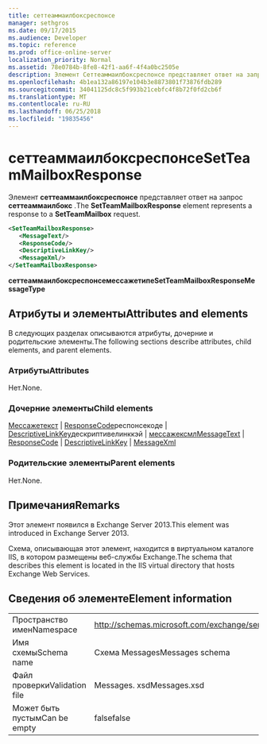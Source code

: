 ```yaml
---
title: сеттеаммаилбоксреспонсе
manager: sethgros
ms.date: 09/17/2015
ms.audience: Developer
ms.topic: reference
ms.prod: office-online-server
localization_priority: Normal
ms.assetid: 78e0784b-8fe8-42f1-aa6f-4f4a0bc2505e
description: Элемент Сеттеаммаилбоксреспонсе представляет ответ на запрос Сеттеаммаилбокс.
ms.openlocfilehash: 4b1ea132a86197e104b3e8873801f73876fdb289
ms.sourcegitcommit: 34041125dc8c5f993b21cebfc4f8b72f0fd2cb6f
ms.translationtype: MT
ms.contentlocale: ru-RU
ms.lasthandoff: 06/25/2018
ms.locfileid: "19835456"
---
```

# <a name="setteammailboxresponse"></a><span data-ttu-id="4ebfc-103">сеттеаммаилбоксреспонсе</span><span class="sxs-lookup"><span data-stu-id="4ebfc-103">SetTeamMailboxResponse</span></span>

<span data-ttu-id="4ebfc-104">Элемент **сеттеаммаилбоксреспонсе** представляет ответ на запрос **сеттеаммаилбокс** .</span><span class="sxs-lookup"><span data-stu-id="4ebfc-104">The **SetTeamMailboxResponse** element represents a response to a **SetTeamMailbox** request.</span></span> 
  
```XML
<SetTeamMailboxResponse>
   <MessageText/>
   <ResponseCode/>
   <DescriptiveLinkKey/>
   <MessageXml/>
</SetTeamMailboxResponse>
```

 <span data-ttu-id="4ebfc-105">**сеттеаммаилбоксреспонсемессажетипе**</span><span class="sxs-lookup"><span data-stu-id="4ebfc-105">**SetTeamMailboxResponseMessageType**</span></span>
## <a name="attributes-and-elements"></a><span data-ttu-id="4ebfc-106">Атрибуты и элементы</span><span class="sxs-lookup"><span data-stu-id="4ebfc-106">Attributes and elements</span></span>

<span data-ttu-id="4ebfc-107">В следующих разделах описываются атрибуты, дочерние и родительские элементы.</span><span class="sxs-lookup"><span data-stu-id="4ebfc-107">The following sections describe attributes, child elements, and parent elements.</span></span>
  
### <a name="attributes"></a><span data-ttu-id="4ebfc-108">Атрибуты</span><span class="sxs-lookup"><span data-stu-id="4ebfc-108">Attributes</span></span>

<span data-ttu-id="4ebfc-109">Нет.</span><span class="sxs-lookup"><span data-stu-id="4ebfc-109">None.</span></span>
  
### <a name="child-elements"></a><span data-ttu-id="4ebfc-110">Дочерние элементы</span><span class="sxs-lookup"><span data-stu-id="4ebfc-110">Child elements</span></span>

<span data-ttu-id="4ebfc-111">[Мессажетекст](messagetext.md) | [ResponseCode](responsecode.md)респонсекоде | [DescriptiveLinkKey](descriptivelinkkey.md)дескриптивелинккэй | [мессажексмл](messagexml.md)</span><span class="sxs-lookup"><span data-stu-id="4ebfc-111">[MessageText](messagetext.md) | [ResponseCode](responsecode.md) | [DescriptiveLinkKey](descriptivelinkkey.md) | [MessageXml](messagexml.md)</span></span>
  
### <a name="parent-elements"></a><span data-ttu-id="4ebfc-112">Родительские элементы</span><span class="sxs-lookup"><span data-stu-id="4ebfc-112">Parent elements</span></span>

<span data-ttu-id="4ebfc-113">Нет.</span><span class="sxs-lookup"><span data-stu-id="4ebfc-113">None.</span></span>
  
## <a name="remarks"></a><span data-ttu-id="4ebfc-114">Примечания</span><span class="sxs-lookup"><span data-stu-id="4ebfc-114">Remarks</span></span>

<span data-ttu-id="4ebfc-115">Этот элемент появился в Exchange Server 2013.</span><span class="sxs-lookup"><span data-stu-id="4ebfc-115">This element was introduced in Exchange Server 2013.</span></span>
  
<span data-ttu-id="4ebfc-116">Схема, описывающая этот элемент, находится в виртуальном каталоге IIS, в котором размещены веб-службы Exchange.</span><span class="sxs-lookup"><span data-stu-id="4ebfc-116">The schema that describes this element is located in the IIS virtual directory that hosts Exchange Web Services.</span></span>
  
## <a name="element-information"></a><span data-ttu-id="4ebfc-117">Сведения об элементе</span><span class="sxs-lookup"><span data-stu-id="4ebfc-117">Element information</span></span>

|||
|:-----|:-----|
|<span data-ttu-id="4ebfc-118">Пространство имен</span><span class="sxs-lookup"><span data-stu-id="4ebfc-118">Namespace</span></span>  <br/> |http://schemas.microsoft.com/exchange/services/2006/messages  <br/> |
|<span data-ttu-id="4ebfc-119">Имя схемы</span><span class="sxs-lookup"><span data-stu-id="4ebfc-119">Schema name</span></span>  <br/> |<span data-ttu-id="4ebfc-120">Схема Messages</span><span class="sxs-lookup"><span data-stu-id="4ebfc-120">Messages schema</span></span>  <br/> |
|<span data-ttu-id="4ebfc-121">Файл проверки</span><span class="sxs-lookup"><span data-stu-id="4ebfc-121">Validation file</span></span>  <br/> |<span data-ttu-id="4ebfc-122">Messages. xsd</span><span class="sxs-lookup"><span data-stu-id="4ebfc-122">Messages.xsd</span></span>  <br/> |
|<span data-ttu-id="4ebfc-123">Может быть пустым</span><span class="sxs-lookup"><span data-stu-id="4ebfc-123">Can be empty</span></span>  <br/> |<span data-ttu-id="4ebfc-124">false</span><span class="sxs-lookup"><span data-stu-id="4ebfc-124">false</span></span>  <br/> |
   

